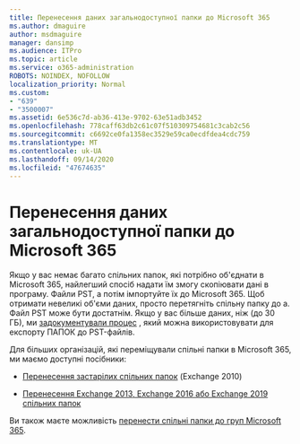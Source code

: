 ```yaml
---
title: Перенесення даних загальнодоступної папки до Microsoft 365
ms.author: dmaguire
author: msdmaguire
manager: dansimp
ms.audience: ITPro
ms.topic: article
ms.service: o365-administration
ROBOTS: NOINDEX, NOFOLLOW
localization_priority: Normal
ms.custom:
- "639"
- "3500007"
ms.assetid: 6e536c7d-ab36-413e-9702-63e51adb3452
ms.openlocfilehash: 778caff63db2c61c07f510309754681c3cab2c56
ms.sourcegitcommit: c6692ce0fa1358ec3529e59ca0ecdfdea4cdc759
ms.translationtype: MT
ms.contentlocale: uk-UA
ms.lasthandoff: 09/14/2020
ms.locfileid: "47674635"
---
```

# <a name="migrate-public-folder-data-to-microsoft-365"></a>Перенесення даних загальнодоступної папки до Microsoft 365

Якщо у вас немає багато спільних папок, які потрібно об'єднати в Microsoft 365, найлегший спосіб надати їм змогу скопіювати дані в програму. Файли PST, а потім імпортуйте їх до Microsoft 365. Щоб отримати невеликі об'єми даних, просто перетягніть спільну папку до a. Файл PST може бути достатнім. Якщо у вас більше даних, ніж (до 30 ГБ), ми [задокументували процес](https://technet.microsoft.com/library/dn874017%28v=exchg.150%29.aspx) , який можна використовувати для експорту ПАПОК до PST-файлів.
  
Для більших організацій, які переміщували спільні папки в Microsoft 365, ми маємо доступні посібники:
  
- [Перенесення застарілих спільних папок](https://docs.microsoft.com/exchange/collaboration-exo/public-folders/batch-migration-of-legacy-public-folders) (Exchange 2010)

- [Перенесення Exchange 2013, Exchange 2016 або Exchange 2019 спільних папок](https://docs.microsoft.com/Exchange/collaboration/public-folders/migrate-to-exchange-online)

Ви також маєте можливість [перенести спільні папки до груп Microsoft 365](https://docs.microsoft.com/Exchange/collaboration/public-folders/migrate-to-office-365-groups).
  